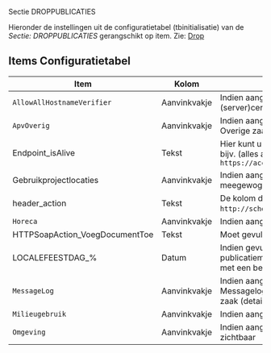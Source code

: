  Sectie DROPPUBLICATIES

Hieronder de instellingen uit de configuratietabel (tbinitialisatie) van de _Sectie: DROPPUBLICATIES_ gerangschikt op item. Zie: [Drop](/docs/instellen_inrichten/drop.md)

## Items Configuratietabel

| Item                           | Kolom        | Omschrijving                                                         |
|--------------------------------|--------------|----------------------------------------------------------------------|
| `AllowAllHostnameVerifier`     | Aanvinkvakje | Indien aangevinkt is zal de Openwave Cloud instemmen met een self-signed of verlopen (server)certificaat bij een verbinding onder https |
| `ApvOverig`                    | Aanvinkvakje | Indien aangevinkt dan is het blok DROP in het detailscherm in het detailscherm van de APV-Overige zaak zichtbaar |
| Endpoint_isAlive               | Tekst        | Hier kunt u de URL opgeven van het endpoint waarvan u de verbinding met KOOP wil testen bijv. (alles aan elkaar zonder spaties): `https://acceptatie.overheidsservicebus.com/opentunnel/00000003332595610000/drop/3epas` |
| Gebruikprojectlocaties         | Aanvinkvakje | Indien aangevinkt dan wordt de hoofdprojectlocatie (uit tbzaakkadperc) met voorrang meegewogen bij het bepalen van de coordinaten |
| header_action                  | Tekst        | De kolom dient gevuld te worden met (alles aan elkaar zonder spaties): `http://schemas.koopwrp.nl/2020/01/drp/api/`, Let op! er moeten quotes om de URL staan |
| `Horeca`                       | Aanvinkvakje | Indien aangevinkt dan is het blok DROP in het detailscherm van de Horeca zichtbaar |
| HTTPSoapAction_VoegDocumentToe | Tekst        | Moet gevuld zijn met _VoegDossierToeEnPubliceer_                     |
| LOCALEFEESTDAG\_%              | Datum        | Indien gevuld dan zal OpenWave rekening houden met deze dag bij het bepalen van het publicatiemoment. Het is mogelijk meerdere feestdagen op te nemen door % te vervangen met een benaming van de feestdag (bv. LOCALEFEESTDAG_Dierendag) |
| `MessageLog`                   | Aanvinkvakje | Indien aangevinkt dan wordt het berichtenverkeer omtrent de DROPPublicaties gelogd in de Messagelog. Indien niet aangevinkt en de DROP wordt aangeroepen vanuit één specifieke zaak (detailpagina van één item van de lijst DROP op openingsportaal) wordt toch gelogd |
| `Milieugebruik`                | Aanvinkvakje | Indien aangevinkt dan is het blok DROP in het detailscherm van Milieu/gebruik zichtbaar |
| `Omgeving`                     | Aanvinkvakje | Indien aangevinkt dan is het blok DROP in het detailscherm van de Omgevingszaak zichtbaar |
